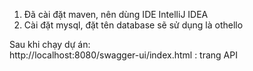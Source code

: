 1. Đã cài đặt maven, nên dùng IDE IntelliJ IDEA
2. Cài đặt mysql, đặt tên database sẽ sử dụng là othello

Sau khi chạy dự án: <br />
http://localhost:8080/swagger-ui/index.html : trang API
